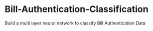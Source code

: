 # Bill-Authentication-Classification
Build a multi layer neural network to classify Bill Authentication Data
